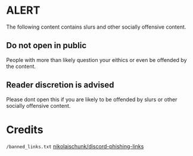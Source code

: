 # ALERT
The following content contains slurs and other socially offensive content. 

## Do not open in public
People with more than likely question your eithics or even be offended by the content.

## Reader discretion is advised
Please dont open this if you are likely to be offended by slurs or other socially offensive content.

# Credits
`/banned_links.txt` [nikolaischunk/discord-phishing-links](https://github.com/nikolaischunk/discord-phishing-links)